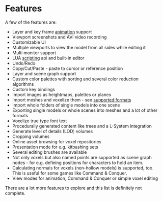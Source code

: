 # Features

A few of the features are:

* Layer and key frame [animation](Animation.md) support
* Viewport screenshots and AVI video recording
* Customizable UI
* Multiple viewports to view the model from all sides while editing it
* Multi monitor support
* LUA [scripting](../LUAScript.md) api and built-in editor
* Undo/Redo
* Copy/Cut/Paste - paste to cursor or reference position
* Layer and scene graph support
* Custom color palettes with sorting and several color reduction algorithms
* Custom key bindings
* Import images as heightmaps, palettes or planes
* Import meshes and voxelize them - see [supported formats](../Formats.md)
* Import whole folders of single models into one scene
* Exporting single models or whole scenes into meshes and a lot of other formats
* Voxelize true type font text
* Procedurally generated content like trees and a L-System integration
* Generate level of details (LOD) volumes
* Cropping volumes
* Online asset browsing for voxel repositories
* Presentation mode for e.g. kitbashing sets
* Several editing brushes are available
* Not only voxels but also named points are supported as scene graph nodes - for e.g. defining positions for characters to hold an item.
* Calculating normals for voxels (non-hollow models) is supported, too. This is useful for some games like Command & Conquer.
* View modes for animation, Command & Conquer or simple voxel editing

There are a lot more features to explore and this list is definitely not complete.
